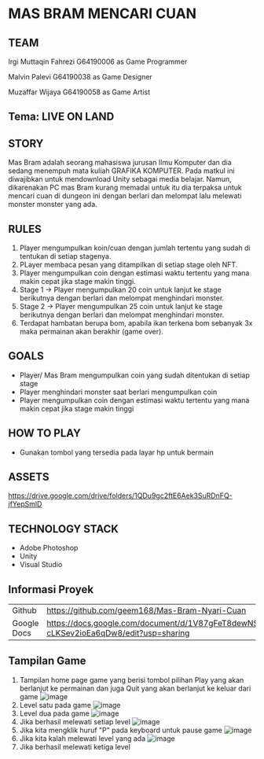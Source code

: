 # MAS BRAM MENCARI CUAN
## TEAM
<p> Irgi Muttaqin Fahrezi     G64190006 as Game Programmer </p> 
<p> Malvin Palevi             G64190038 as Game Designer </p>
<p> Muzaffar Wijaya         G64190058 as Game Artist</p>


## Tema: LIVE ON LAND

## STORY
Mas Bram adalah seorang mahasiswa jurusan Ilmu Komputer dan dia sedang menempuh mata kuliah GRAFIKA KOMPUTER. Pada matkul ini diwajibkan untuk mendownload Unity sebagai media belajar. Namun, dikarenakan PC mas Bram kurang memadai untuk itu dia terpaksa untuk mencari cuan di dungeon ini dengan berlari dan melompat lalu melewati monster monster yang ada.

## RULES
<ol>
  <li> Player mengumpulkan koin/cuan dengan jumlah tertentu yang sudah di tentukan di setiap stagenya. </li>
  <li> PLayer membaca pesan yang ditampilkan di setiap stage oleh NFT. </li>
<li> Player mengumpulkan coin dengan estimasi waktu tertentu yang mana makin cepat jika stage makin tinggi. </li>
<li> Stage 1 -> Player mengumpulkan 20 coin untuk lanjut ke stage berikutnya dengan berlari dan melompat menghindari monster. </li>
<li> Stage 2 -> Player mengumpulkan 25 coin untuk lanjut ke stage berikutnya dengan berlari dan melompat menghindari monster. </li>
<li> Terdapat hambatan berupa bom, apabila ikan terkena bom sebanyak 3x maka permainan akan berakhir (game over). </li>

</ol>
  
## GOALS
<ul>
<li>  Player/ Mas Bram mengumpulkan coin yang sudah ditentukan di setiap stage </li>
<li>  Player menghindari monster saat berlari mengumpulkan coin </li>
<li>  Player mengumpulkan coin dengan estimasi waktu tertentu yang mana makin cepat jika stage makin tinggi </li>
</ul>
  
## HOW TO PLAY
<ul>
  <li> Gunakan tombol yang tersedia pada layar hp untuk bermain </li>
</ul>
 
## ASSETS
<a href ="https://drive.google.com/drive/folders/1QDu9gc2ftE6Aek3SuRDnFQ-jfYepSmlD"> https://drive.google.com/drive/folders/1QDu9gc2ftE6Aek3SuRDnFQ-jfYepSmlD </a></td>

## TECHNOLOGY STACK
<ul>
  <li> Adobe Photoshop </li>
  <li> Unity </li>
  <li> Visual Studio </li>
 </ul>
 
## Informasi Proyek
<table>
  <tr>
    <td> Github </td>
    <td>  <a href ="https://github.com/geem168/Mas-Bram-Nyari-Cuan">  https://github.com/geem168/Mas-Bram-Nyari-Cuan </a></td>
  </tr>
  <tr>
    <td> Google Docs </td>
    <td> <a href ="https://docs.google.com/document/d/1V87gFeT8dewNSW61gqdqQWR3Mj-cLKSev2ioEa6qDw8/edit?usp=sharing" > https://docs.google.com/document/d/1V87gFeT8dewNSW61gqdqQWR3Mj-cLKSev2ioEa6qDw8/edit?usp=sharing </a> </td>
  </tr>
  </table>
    
 ## Tampilan Game
 1. Tampilan home page game yang berisi tombol pilihan Play yang akan berlanjut ke permainan dan juga Quit yang akan berlanjut ke keluar dari game
![image](https://user-images.githubusercontent.com/79956203/145434484-d3f6aa3a-5945-4a2d-a8c0-15090f34e5f0.png)
2. Level satu pada game 
![image](https://user-images.githubusercontent.com/79956203/145620082-8ad802ca-593e-4c15-8be6-d41b3fa67394.png)
3. Level dua pada game
![image](https://user-images.githubusercontent.com/79956203/145620353-814272c3-9dc6-4f6c-87e6-29c4fee5a9e6.png)
4. Jika berhasil melewati setiap level
![image](https://user-images.githubusercontent.com/79956203/145620391-17b76a89-acef-4ff4-8665-12b88757a813.png)
5. Jika kita mengklik huruf "P" pada keyboard untuk pause game
![image](https://user-images.githubusercontent.com/79956203/145620570-43982fb9-c63e-4383-8179-e74912cfb9af.png)
6. Jika kita kalah melewati level yang ada
![image](https://user-images.githubusercontent.com/79956203/145685032-1f994e9d-0ac1-4c04-af4a-49a6f75475a7.png)
7. Jika berhasil melewati ketiga level





